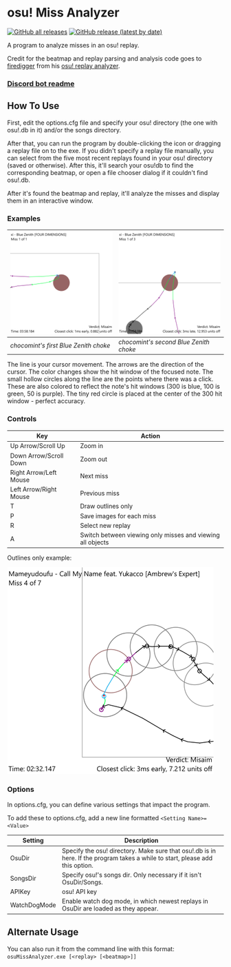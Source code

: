 

# osu! Miss Analyzer
<a href="https://github.com/ThereGoesMySanity/osuMissAnalyzer/releases/latest"><img alt="GitHub all releases" src="https://img.shields.io/github/downloads/ThereGoesMySanity/osuMissAnalyzer/total"></a>
<a href="https://github.com/ThereGoesMySanity/osuMissAnalyzer/releases/latest"><img alt="GitHub release (latest by date)" src="https://img.shields.io/github/downloads/ThereGoesMySanity/osuMissAnalyzer/latest/total"></a>

A program to analyze misses in an osu! replay.

Credit for the beatmap and replay parsing and analysis code goes to [firedigger](https://github.com/firedigger) from his [osu! replay analyzer](https://github.com/firedigger/osuReplayAnalyzer).

### [Discord bot readme](OsuMissAnalyzer.Server/README.md)

## How To Use

First, edit the options.cfg file and specify your osu! directory (the one with osu!.db in it) and/or the songs directory.

After that, you can run the program by double-clicking the icon or dragging a replay file on to the exe. If you didn't specify a replay file manually, you can select from the five most recent replays found in your osu! directory (saved or otherwise). After this, it'll search your osu!db to find the corresponding beatmap, or open a file chooser dialog if  it couldn't find osu!.db.

After it's found the beatmap and replay, it'll analyze the misses and display them in an interactive window.

### Examples

|![](https://github.com/ThereGoesMySanity/osuMissAnalyzer/blob/missAnalyzer/OsuMissAnalyzer.Core/Images/2040036498.0.png)|![](https://github.com/ThereGoesMySanity/osuMissAnalyzer/blob/missAnalyzer/OsuMissAnalyzer.Core/Images/2283307549.0.png)|
|-|-|
| *chocomint's first Blue Zenith choke* | *chocomint's second Blue Zenith choke* |

The line is your cursor movement. The arrows are the direction of the cursor. The color changes show the hit window of the focused note. 
The small hollow circles along the line are the points where there was a click. These are also colored to reflect the note's hit windows (300 is blue, 100 is green, 50 is purple).
The tiny red circle is placed at the center of the 300 hit window - perfect accuracy.

### Controls

| Key | Action|
|-|-|
|Up Arrow/Scroll Up|Zoom in|
|Down Arrow/Scroll Down|Zoom out|
| Right Arrow/Left Mouse | Next miss |
| Left Arrow/Right Mouse | Previous miss |
| T | Draw outlines only |
| P | Save images for each miss |
| R | Select new replay |
| A | Switch between viewing only misses and viewing all objects |

Outlines only example:

![](https://github.com/ThereGoesMySanity/osuMissAnalyzer/blob/missAnalyzer/OsuMissAnalyzer.Core/Images/d90294bf796a0162aa7f03eee87838bf-132904256761690800.3.png)

### Options

In options.cfg, you can define various settings that impact the program.

To add these to options.cfg, add a new line formatted `<Setting Name>=<Value>`

| Setting | Description |
|-|-|
|OsuDir|Specify the osu! directory. Make sure that osu!.db is in here. If the program takes a while to start, please add this option.|
|SongsDir|Specify osu!'s songs dir. Only necessary if it isn't OsuDir/Songs.|
|APIKey|osu! API key|
|WatchDogMode|Enable watch dog mode, in which newest replays in OsuDir are loaded as they appear.|

## Alternate Usage

You can also run it from the command line with this format: `osuMissAnalyzer.exe [<replay> [<beatmap>]]`

